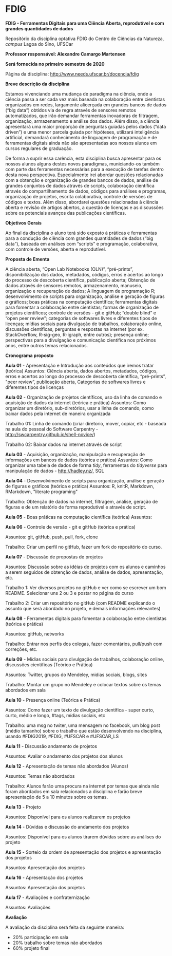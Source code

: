 # FDIG

**FDIG - Ferramentas Digitais para uma Ciência Aberta, reprodutível e com grandes quantidades de dados**

Repositório da disciplina optativa FDIG do Centro de Ciências da Natureza, *campus* Lagoa do Sino, UFSCar

**Professor responsável: Alexandre Camargo Martensen**

**Será fornecida no primeiro semestre de 2020**

Página da disciplina: http://www.needs.ufscar.br/docencia/fdig

**Breve descrição da disciplina**

Estamos vivenciando uma mudança de paradigma na ciência, onde a ciência passa a ser cada vez mais baseada na colaboração entre cientistas organizados em redes, largamente alicerçada em grandes bancos de dados (“big data”) obtidos via de regra através de sensores remotos automatizados, que irão demandar ferramentas inovadoras de filtragem, organização, armazenamento e análise dos dados. Além disso, a ciência apresentará uma maior proporção de perguntas guiadas pelos dados (“data driven”) e uma menor parcela guiada por hipóteses, utilizará inteligência artificial, demandará conhecimento de linguagem de programação e de ferramentas digitais ainda não são apresentadas aos nossos alunos em cursos regulares de graduação.

De forma a suprir essa carência, esta disciplina busca apresentar para os nossos alunos alguns destes novos paradigmas, municiando-os também com parte das ferramentas necessárias para a execução de tarefas dentro desta nova perspectiva. Especialmente irei abordar questões relacionadas com a obtenção e organização de grandes bancos de dados, análise de grandes conjuntos de dados através de scripts, colaboração científica através do compartilhamento de dados, códigos para análises e programas, organização de projetos, escrita colaborativa, controle de versões de códigos e textos. Além disso, abordarei questões relacionadas à ciência aberta e revisão de artigos abertos, a questão de licenças e as discussões sobre os potenciais avanços das publicações científicas.

**Objetivos Gerais**

Ao final da disciplina o aluno terá sido exposto à práticas e ferramentas para a condução de ciência com grandes quantidades de dados (“big data”), baseada em análises com “scripts” e programação, colaborativa, com controle de versões, aberta e reprodutível. 

**Proposta de Ementa**

A ciência aberta, “Open Lab Notebooks (OLN)”, “pré-prints”, disponibilização dos dados, metadados, códigos, erros e acertos ao longo do processo de descoberta científica, publicação aberta; Obtenção de dados através de sensores remotos, armazenamento, manuseio, organização e recuperação de dados; A linguagem de programação R; desenvolvimento de scripts para organização, análise e geração de figuras e gráficos; boas práticas na computação científica; ferramentas digitais para fomentar a colaboração entre cientistas; formas de organização de projetos científicos; controle de versões - git e gitHub; “double blind” e “open peer review”; categorias de softwares livres e diferentes tipos de licenças; mídias sociais para divulgação de trabalhos, colaboração online, discussões científicas, perguntas e respostas na internet (por ex. StackOverflow, R-sig-geo, R-igraph, entre outros); presença online; perspectivas para a divulgação e comunicação científica nos próximos anos, entre outros temas relacionados.

**Cronograma proposto**

**Aula 01** - Apresentação e Introdução aos conteúdos que iremos tratar (teórica)
Assuntos:  Ciência aberta, dados abertos, metadados, códigos, erros e acertos ao longo do processo de descoberta científica, “pré-prints”, "peer review”, publicação aberta, Categorias de softwares livres e diferentes tipos de licenças

**Aula 02** - Organização de projetos científicos, uso da linha de comando e aquisição de dados da internet (teórica e prática)
Assuntos: Como organizar um diretório, sub-diretórios, usar a linha de comando, como baixar dados pela internet de maneira organizada

Trabalho 01: Linha de comando (criar diretorio, mover, copiar, etc - baseada na aula do pessoal do Software Carpentry - http://swcarpentry.github.io/shell-novice/)

Trabalho 02: Baixar dados na internet através de script

**Aula 03** - Aquisição, organização, manipulação e recuperação de informações em bancos de dados (teórica e prática)
Assuntos:  Como organizar uma tabela de dados de forma *tidy*, ferramentas do *tidyverse* para manipulação de dados - http://hadley.nz/, SQL

**Aula 04** - Desenvolvimento de scripts para organização, análise e geração de figuras e gráficos (teórica e prática)
Assuntos: R, knitR, Markdown, RMarkdown, "literate programing"

Trabalho: Obtenção de dados na internet, filtragem, análise, geração de figuras e de um relatório de forma reprodutível e através de script.

**Aula 05** - Boas práticas na computação científica (teórica)
Assuntos:   

**Aula 06** - Controle de versão - git e gitHub (teórica e prática)

Assuntos: git, gitHub, push, pull, fork, clone

Trabalho: Criar um perfil no gitHub, fazer um fork do repositório do curso.

**Aula 07** - Discussão de propostas de projetos

Assuntos: Discussão sobre as idéias de projetos com os alunos e caminhos a serem seguidos de obtenção de dados, análise de dados, apresentação, etc.

Trabalho 1: Ver diversos projetos no gitHub e ver como se escrever um bom README. Selecionar uns 2 ou 3 e postar no página do curso

Trabalho 2: Criar um repositório no gitHub (com README explicando o assunto que será abordado no projeto, e demais informações relevantes)

**Aula 08** - Ferramentas digitais para fomentar a colaboração entre cientistas (teórica e prática)

Assuntos: gitHub, networks

Trabalho: Entrar nos perfis dos colegas, fazer comentários, pull/push com correções, etc. 

**Aula 09** - Mídias sociais para divulgação de trabalhos, colaboração online, discussões científicas (Teórico e Prática)

Assuntos: Twitter, grupos do Mendeley, midias sociais, blogs, sites  

Trabalho: Montar um grupo no Mendeley e colocar textos sobre os temas abordados em sala

**Aula 10** - Presença online (Teórica e Prática)

Assuntos: Como fazer um texto de divulgação científica - super curto, curto, médio e longo, #tags, mídias sociais, etc

Trabalho: uma msg no twiter, uma mensagem no facebook, um blog post (médio tamanho) sobre o trabalho que estão desenvolvendo na disciplina, usando #FDIG2019, #FDIG, #UFSCAR e #UFSCAR_LS

**Aula 11** - Discussão andamento de projetos

Assuntos: Avaliar o andamento dos projetos dos alunos

**Aula 12** - Apresentação de temas não abordados (Alunos)

Assuntos: Temas não abordados

Trabalho: Alunos farão uma procura na internet por temas que ainda não foram abordados em sala relacionados a disciplina e farão breve apresentação de 5 a 10 minutos sobre os temas.

**Aula 13** - Projeto

Assuntos: Disponível para os alunos realizarem os projetos

**Aula 14** - Dúvidas e discussão do andamento dos projetos

Assuntos: Disponível para os alunos tirarem dúvidas sobre as análises do projeto

**Aula 15** - Sorteio da ordem de apresentação dos projetos e apresentação dos projetos

Assuntos: Apresentação dos projetos

**Aula 16** - Apresentação dos projetos

Assuntos: Apresentação dos projetos

**Aula 17** - Avaliações e confraternização

Assuntos: Avaliações

**Avaliação**

A avaliação da disciplina será feita da seguinte maneira:

- 20% participação em sala
- 20% trabalho sobre temas não abordados
- 60% projeto final
